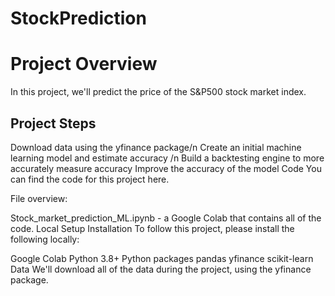 # StockPrediction
# Project Overview
In this project, we'll predict the price of the S&P500 stock market index.

## Project Steps

Download data using the yfinance package/n
Create an initial machine learning model and estimate accuracy /n
Build a backtesting engine to more accurately measure accuracy
Improve the accuracy of the model
Code
You can find the code for this project here.

File overview:

Stock_market_prediction_ML.ipynb - a Google Colab that contains all of the code.
Local Setup
Installation
To follow this project, please install the following locally:

Google Colab
Python 3.8+
Python packages
pandas
yfinance
scikit-learn
Data
We'll download all of the data during the project, using the yfinance package.
